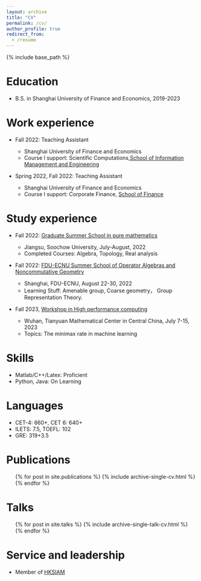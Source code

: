 ```yaml
---
layout: archive
title: "CV"
permalink: /cv/
author_profile: true
redirect_from:
  - /resume
---
```


{% include base_path %}

Education
======
* B.S. in Shanghai University of Finance and Economics, 2019-2023


Work experience
======
* Fall 2022: Teaching Assistant
  * Shanghai University of Finance and Economics
  * Course I support: Scientific Computations,[School of Information Management and Engineering](https://sime.sufe.edu.cn/main.htm)
  
* Spring 2022, Fall 2022: Teaching Assistant
  * Shanghai University of Finance and Economics
  * Course I support:  Corporate Finance, [School of Finance](https://sof.sufe.edu.cn/)
  

Study experience
======
* Fall 2022: [Graduate Summer School in pure mathematics](https://math.suda.edu.cn/35/07/c10738a537863/page.htm)
  * Jiangsu, Soochow University, July-August, 2022
  * Completed Courses: Algebra, Topology, Real analysis

* Fall 2022: [FDU-ECNU Summer School of Operator Algebras and Noncommutative Geometry](https://math.ecnu.edu.cn/RCOA/events/2022%20FDU-ECNU%20Summer%20School%20of%20Operator%20Algebras%20and%20Noncommutative%20Geometry/2022%20FDU-ECNU%20Summer%20School%20of%20Operator%20Algebras%20and%20Noncommutative%20Geometry%20.html)
  * Shanghai, FDU-ECNU, August 22-30, 2022
  * Learning Stuff: Amenable group, Coarse geometry， Group Representation Theory.
  
* Fall 2023, [Workshop in High performance computing](https://tmcc.whu.edu.cn/info/1210/2939.htm)
  * Wuhan, Tianyuan Mathematical Center in Central China, July 7-15, 2023
  * Topics: The minimax rate in machine learning
  

Skills
======
* Matlab/C++/Latex: Proficient
* Python, Java: On Learning

Languages
======
* CET-4: 660+, CET 6: 640+
* ILETS: 7.5, TOEFL: 102
* GRE: 319+3.5
  
Publications
======
  <ul>{% for post in site.publications %}
    {% include archive-single-cv.html %}
  {% endfor %}</ul>
  
Talks
======
  <ul>{% for post in site.talks %}
    {% include archive-single-talk-cv.html %}
  {% endfor %}</ul>
  

Service and leadership
======
* Member of [HKSIAM](https://www.hksiam.org.hk/)
